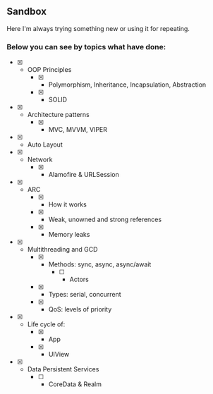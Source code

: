 ## Sandbox
Here I'm always trying something new or using it for repeating.

### Below you can see by topics what have done:

- [x] - OOP Principles
    - [x] - Polymorphism, Inheritance, Incapsulation, Abstraction
    - [x] - SOLID
- [x] - Architecture patterns
    - [x] - MVC, MVVM, VIPER
- [x] - Auto Layout
- [x] - Network
    - [x] - Alamofire & URLSession
- [x] - ARC
    - [x] - How it works
    - [x] - Weak, unowned and strong references
    - [x] - Memory leaks
- [x] - Multithreading and GCD 
    - [x] - Methods: sync, async, async/await
        - [ ] - Actors
    - [x] - Types: serial, concurrent
    - [x] - QoS: levels of priority
- [x] - Life cycle of: 
    - [x] - App
    - [x] - UIView

- [x] - Data Persistent Services
    - [ ] - CoreData & Realm

